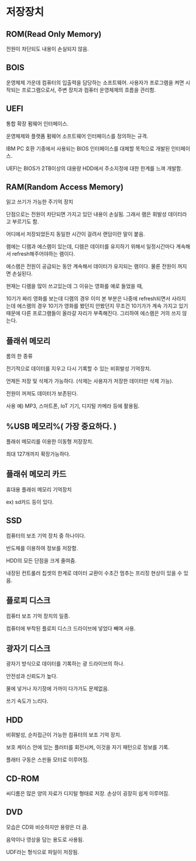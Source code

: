 # 저장장치

 ## ROM(Read Only Memory)

전원이 차단되도 내용이 손실되지 않음.



## BOIS

운영체제 가운데 컴퓨터의 입출력을 담당하는 소프트웨어. 사용자가 프로그램을 켜면 시작되는 프로그램으로서, 주변 장치과 컴퓨터 운영체제의 흐름을 관리함.



## UEFI

통합 확장 펌웨어 인터페이스.

운영체제와 플랫폼 펌웨어 소프트웨어 인터페이스를 정의하는 규격.

IBM PC 호환 기종에서 사용되는 BIOS 인터페이스를 대체할 목적으로 개발된 인터페이스.

UEFI는 BIOS가 2TB이상의 대용량 HDD에서 주소지정에 대한 한계를 느껴 개발함.



## RAM(Random Access Memory)

읽고 쓰기가 가능한 주기억 장치 

단점으로는 전원이 차단되면 가지고 있던 내용이 손실됨. 그래서 램은 휘발성 데이터라고 부르기도 함.

어디에서 저장되었든지 동일한 시간이 걸려서 랜덤이란 말이 붙음.



램에는 디램과 에스램이 있는데, 디렘은 데이터를 유지하기 위해서 일정시간마다 계속해서 refresh해주어야하는 램이다.

에스램은 전원이 공급되는 동안 계속해서 데이터가 유지되는 램이다. 물론 전원이 꺼지면 손실된다.



현재는 디램을 많이 쓰고있는데 그 이유는 영화를 예로 들었을 때,

10기가 짜리 영화를 보는데 디램의 경우 이미 본 부분은 나중에 refresh되면서 사라지는데 에스램의 경우 10기가 영화를 봤던지 안봤던지 무조건 10기가가 계속 가지고 있기 때문에 다른 프로그램들이 올라갈 자리가 부족해진다. 그리하여 에스램은 거의 쓰지 않는다.





## 플래쉬 메모리

롬의 한 종류

전기적으로 데이터를 지우고 다시 기록할 수 있는 비휘발성 기억장치.

언제든 저장 및 삭제가 가능하다. (삭제는 사용자가 저장한 데이터만 삭제 가능).

 전원이 꺼져도 데이터가 보존된다.

사용 예) MP3, 스마트폰, IoT 기기, 디지털 카메라 등에 활용됨.





## %USB 메모리%( 가장 중요하다. )

플래쉬 메모리를 이용한 이동형 저장장치.

 최대 127개까지 확장가능하다.



## 플래쉬 메모리 카드

휴대용 플래쉬 메모리 기억장치

ex) sd카드 등이 있다.







## SSD

컴퓨터의 보조 기억 장치 중 하나이다.

 반도체를 이용하여 정보를 저장함.

HDD의 모든 단점을 크게 줄여줌.

내장된 컨트롤러 칩셋의 한계로 데이터 교환이 수초간 멈추는 프리징 현상이 있을 수 있음.



## 플로피 디스크

컴퓨터 보조 기억 장치의 일종.

컴퓨터에 부착된 플로피 디스크 드라이브에 넣었다 빼며 사용.



## 광자기 디스크

광자기 방식으로 데이터를 기록하는 광 드라이브의 하나.

안전성과 신뢰도가 높다.

물에 넣거나 자기장에 가까이 다가가도 문제없음. 

쓰기 속도가 느리다.



## HDD

비휘발성, 순차접근이 가능한 컴퓨터의 보조 기억 장치.

보호 케이스 안에 있는 플러터를 회전시켜, 이것을 자기 패턴으로 정보를 기록.

플래터 구동은 스핀들 모터로 이루어짐.



## CD-ROM

씨디롬은 많은 양의 자료가 디지털 형태로 저장. 손상이 굉장히 쉽게 이루어짐.



## DVD

모습은 CD와 비슷하지만 용량은 더 큼.

음악이나 영상을 담는 용도로 사용됨.

UDF라는 형식으로 파일이 저장됨.